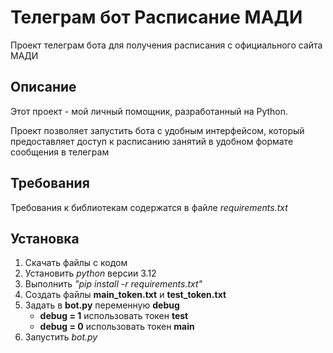 

# Телеграм бот Расписание МАДИ

Проект телеграм бота для получения расписания с официального сайта МАДИ

## Описание

Этот проект - мой личный помощник, разработанный на Python.

Проект позволяет запустить бота с удобным интерфейсом, который предоставляет
доступ к расписанию занятий в удобном формате сообщения в телеграм

## Требования

Требования к библиотекам содержатся в файле _requirements.txt_

## Установка

1. Скачать файлы с кодом
2. Установить _python_ версии 3.12
3. Выполнить _"pip install -r requirements.txt"_
4. Создать файлы **main_token.txt** и **test_token.txt**
5. Задать в **bot.py** переменную **debug**
   - **debug = 1** использовать токен **test**
   - **debug = 0** использовать токен **main**
6. Запустить _bot.py_

